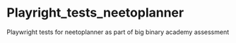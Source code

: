 # Playright_tests_neetoplanner
Playwright tests for neetoplanner as part of big binary academy assessment
